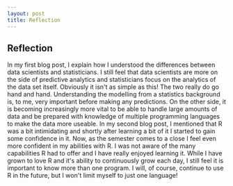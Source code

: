 ```yaml
---
layout: post
title: Reflection
---
```


## Reflection

In my first blog post, I explain how I understood the differences between data scientists and statisticians. I still feel that data scientists are more on the side of predictive analytics and statisticians focus on the analytics of the data set itself. 
Obviously it isn't as simple as this! The two really do go hand and hand. Understanding the modelling from a statistics background is, to me, very important before making any predictions. On the other side, it is becoming increasingly more vital to be able to handle large amounts of data and be prepared with knowledge of multiple programming languages to make the data more useable.
In my second blog post, I mentioned that R was a bit intimidating and shortly after learning a bit of it I started to gain some confidence in it.
Now, as the semester comes to a close I feel even more confident in my abilities with R. I was not aware of the many capabilities R had to offer and I have really enjoyed learning it. 
While I have grown to love R and it's ability to continuously grow each day, I still feel it is important to know more than one program. I will, of course, continue to use R in the future, but I won't limit myself to just one language!

